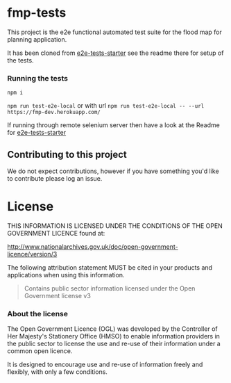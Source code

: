 # fmp-tests

This project is the e2e functional automated test suite for the flood map for planning application.

It has been cloned from [e2e-tests-starter](https://github.com/teddmason/e2e-tests-starter) see the readme there for setup of the tests.


### Running the tests
`npm i`

`npm run test-e2e-local` or with url `npm run test-e2e-local -- --url https://fmp-dev.herokuapp.com/`

If running through remote selenium server then have a look at the Readme for [e2e-tests-starter](https://github.com/teddmason/e2e-tests-starter)

## Contributing to this project

We do not expect contributions, however if you have something you'd like to contribute please log an issue.

# License

THIS INFORMATION IS LICENSED UNDER THE CONDITIONS OF THE OPEN GOVERNMENT LICENCE found at:

http://www.nationalarchives.gov.uk/doc/open-government-licence/version/3

The following attribution statement MUST be cited in your products and applications when using this information.

>Contains public sector information licensed under the Open Government license v3

### About the license

The Open Government Licence (OGL) was developed by the Controller of Her Majesty's Stationery Office (HMSO) to enable information providers in the public sector to license the use and re-use of their information under a common open licence.

It is designed to encourage use and re-use of information freely and flexibly, with only a few conditions.
